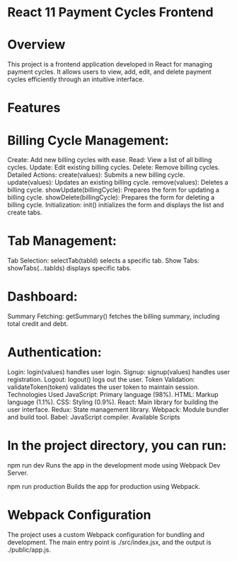 # React 11 Payment Cycles Frontend

# Overview
This project is a frontend application developed in React for managing payment cycles. It allows users to view, add, edit, and delete payment cycles efficiently through an intuitive interface.

# Features
# Billing Cycle Management:

Create: Add new billing cycles with ease.
Read: View a list of all billing cycles.
Update: Edit existing billing cycles.
Delete: Remove billing cycles.
Detailed Actions:
create(values): Submits a new billing cycle.
update(values): Updates an existing billing cycle.
remove(values): Deletes a billing cycle.
showUpdate(billingCycle): Prepares the form for updating a billing cycle.
showDelete(billingCycle): Prepares the form for deleting a billing cycle.
Initialization: init() initializes the form and displays the list and create tabs.

# Tab Management:

Tab Selection: selectTab(tabId) selects a specific tab.
Show Tabs: showTabs(...tabIds) displays specific tabs.

# Dashboard:
Summary Fetching: getSummary() fetches the billing summary, including total credit and debt.

# Authentication:

Login: login(values) handles user login.
Signup: signup(values) handles user registration.
Logout: logout() logs out the user.
Token Validation: validateToken(token) validates the user token to maintain session.
Technologies Used
JavaScript: Primary language (98%).
HTML: Markup language (1.1%).
CSS: Styling (0.9%).
React: Main library for building the user interface.
Redux: State management library.
Webpack: Module bundler and build tool.
Babel: JavaScript compiler.
Available Scripts

# In the project directory, you can run:

npm run dev
Runs the app in the development mode using Webpack Dev Server.

npm run production
Builds the app for production using Webpack.

# Webpack Configuration
The project uses a custom Webpack configuration for bundling and development. The main entry point is ./src/index.jsx, and the output is ./public/app.js.
